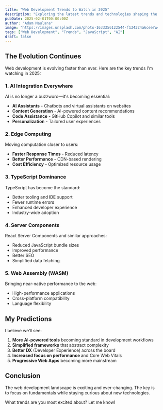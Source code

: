 ```yaml
---
title: "Web Development Trends to Watch in 2025"
description: "Exploring the latest trends and technologies shaping the future of web development"
pubDate: 2025-02-01T00:00:00Z
author: "Adam Maulana"
image: "https://images.unsplash.com/photo-1633356122544-f134324a6cee?w=800&h=400&fit=crop"
tags: ["Web Development", "Trends", "JavaScript", "AI"]
draft: false
---
```


## The Evolution Continues

Web development is evolving faster than ever. Here are the key trends I'm watching in 2025:

### 1. AI Integration Everywhere

AI is no longer a buzzword—it's becoming essential:

- **AI Assistants** - Chatbots and virtual assistants on websites
- **Content Generation** - AI-powered content recommendations
- **Code Assistance** - GitHub Copilot and similar tools
- **Personalization** - Tailored user experiences

### 2. Edge Computing

Moving computation closer to users:

- **Faster Response Times** - Reduced latency
- **Better Performance** - CDN-based rendering
- **Cost Efficiency** - Optimized resource usage

### 3. TypeScript Dominance

TypeScript has become the standard:

- Better tooling and IDE support
- Fewer runtime errors
- Enhanced developer experience
- Industry-wide adoption

### 4. Server Components

React Server Components and similar approaches:

- Reduced JavaScript bundle sizes
- Improved performance
- Better SEO
- Simplified data fetching

### 5. Web Assembly (WASM)

Bringing near-native performance to the web:

- High-performance applications
- Cross-platform compatibility
- Language flexibility

## My Predictions

I believe we'll see:

1. **More AI-powered tools** becoming standard in development workflows
2. **Simplified frameworks** that abstract complexity
3. **Better DX** (Developer Experience) across the board
4. **Increased focus on performance** and Core Web Vitals
5. **Progressive Web Apps** becoming more mainstream

## Conclusion

The web development landscape is exciting and ever-changing. The key is to focus on fundamentals while staying curious about new technologies.

What trends are you most excited about? Let me know!
